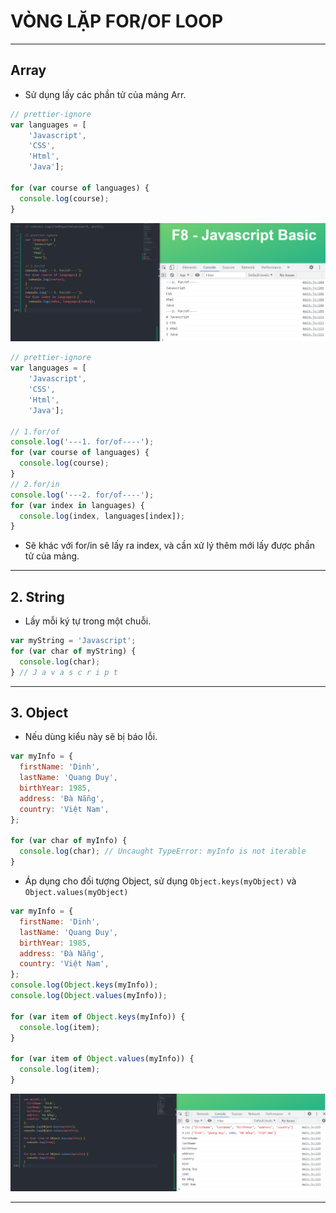 # VÒNG LẶP FOR/OF LOOP

---

## Array

- Sử dụng lấy các phần tử của mảng Arr.

```js
// prettier-ignore
var languages = [
    'Javascript', 
    'CSS',
    'Html', 
    'Java'];

for (var course of languages) {
  console.log(course);
}
```

![Loop for/of](./images/001.png 'Loop for/of')

```js
// prettier-ignore
var languages = [
    'Javascript', 
    'CSS',
    'Html', 
    'Java'];

// 1.for/of
console.log('---1. for/of----');
for (var course of languages) {
  console.log(course);
}
// 2.for/in
console.log('---2. for/of----');
for (var index in languages) {
  console.log(index, languages[index]);
}
```

- Sẽ khác với for/in sẽ lấy ra index, và cần xử lý thêm mới lấy được phần tử của mảng.

---

## 2. String

- Lấy mỗi ký tự trong một chuỗi.

```js
var myString = 'Javascript';
for (var char of myString) {
  console.log(char);
} // J a v a s c r i p t
```

---

## 3. Object

- Nếu dùng kiểu này sẽ bị báo lỗi.

```js
var myInfo = {
  firstName: 'Dinh',
  lastName: 'Quang Duy',
  birthYear: 1985,
  address: 'Đà Nẵng',
  country: 'Việt Nam',
};

for (var char of myInfo) {
  console.log(char); // Uncaught TypeError: myInfo is not iterable
}
```

- Áp dụng cho đối tượng Object, sử dụng `Object.keys(myObject)` và `Object.values(myObject)`

```js
var myInfo = {
  firstName: 'Dinh',
  lastName: 'Quang Duy',
  birthYear: 1985,
  address: 'Đà Nẵng',
  country: 'Việt Nam',
};
console.log(Object.keys(myInfo));
console.log(Object.values(myInfo));

for (var item of Object.keys(myInfo)) {
  console.log(item);
}

for (var item of Object.values(myInfo)) {
  console.log(item);
}
```

![Loop for/of Object](./images/002.png 'Loop for/of Object')

---
